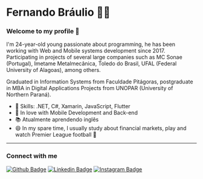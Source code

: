 # Fernando Bráulio :man_technologist:

### Welcome to my profile 👋
I'm 24-year-old young passionate about programming, he has been working with Web and Mobile systems development since 2017.
Participating in projects of several large companies such as MC Sonae (Portugal), Imetame Metalmecânica, Toledo do Brasil, UFAL (Federal University of Alagoas), among others.

Graduated in Information Systems from Faculdade Pitágoras, postgraduate in MBA in Digital Applications Projects from UNOPAR (University of Northern Paraná).

 - 📌 Skills: .NET, C#, Xamarin, JavaScript, Flutter
 - 💙 In love with Mobile Development and Back-end
 - 📚 Atualmente aprendendo inglês
 - 😄 In my spare time, I usually study about financial markets, play and watch Premier League football 🏴󠁧󠁢󠁥󠁮󠁧󠁿

---

### Connect with me

[![Github Badge](https://img.shields.io/badge/Fernando--Braulio-000?style=flat-square&logo=Github&logoColor=white&link=https://github.com/Fernando-Braulio)](https://github.com/Fernando-Braulio)
 [![Linkedin Badge](https://img.shields.io/badge/fernando--braulio-blue?style=flat-square&logo=Linkedin&logoColor=white&link=https://www.linkedin.com/in/fernando-braulio/)](https://www.linkedin.com/in/fernando-braulio/) 
[![Instagram Badge](https://img.shields.io/badge/-@fernandobraulio__-C13584?style=flat-square&labelColor=C13584&logo=instagram&logoColor=white&link=https://www.instagram.com/fernandobraulio_/)](https://www.instagram.com/fernandobraulio_/)
